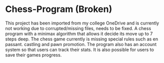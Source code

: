 # Chess-Program (Broken)
This project has been imported from my college OneDrive and is currently not working due to corrupted/missing files, needs to be fixed.
A chess program with a minimax algorithm that allows it decide its move up to 7 steps deep. The chess game currently is missing special rules such as en passant. castling and pawn promotion. The program also has an account system so that users can track their stats. It is also possible for users to save their games progress.
